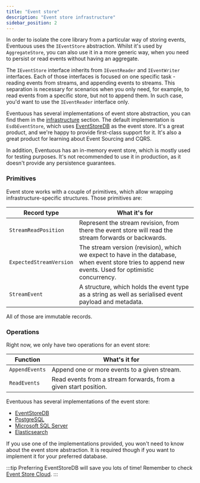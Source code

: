 ```yaml
---
title: "Event store"
description: "Event store infrastructure"
sidebar_position: 2
---
```


In order to isolate the core library from a particular way of storing events, Eventuous uses the `IEventStore` abstraction. Whilst it's used by `AggregateStore`, you can also use it in a more generic way, when you need to persist or read events without having an aggregate.

The `IEventStore` interface inherits from `IEventReader` and `IEventWriter` interfaces. Each of those interfaces is focused on one specific task - reading events from streams, and appending events to streams. This separation is necessary for scenarios when you only need, for example, to read events from a specific store, but not to append them. In such case, you'd want to use the `IEventReader` interface only.

Eventuous has several implementations of event store abstraction, you can find them in the [infrastructure](../infra) section. The default implementation is `EsdbEventStore`, which uses [EventStoreDB](https://eventstore.com) as the event store. It's a great product, and we're happy to provide first-class support for it. It's also a great product for learning about Event Sourcing and CQRS.

In addition, Eventuous has an in-memory event store, which is mostly used for testing purposes. It's not recommended to use it in production, as it doesn't provide any persistence guarantees.

### Primitives

Event store works with a couple of primitives, which allow wrapping infrastructure-specific structures. Those primitives are:

| Record type             | What it's for                                                                                                                                         |
|-------------------------|-------------------------------------------------------------------------------------------------------------------------------------------------------|
| `StreamReadPosition`    | Represent the stream revision, from there the event store will read the stream forwards or backwards.                                                 |
| `ExpectedStreamVersion` | The stream version (revision), which we expect to have in the database, when event store tries to append new events. Used for optimistic concurrency. |
| `StreamEvent`           | A structure, which holds the event type as a string as well as serialised event payload and metadata.                                                 |

All of those are immutable records.

### Operations

Right now, we only have two operations for an event store:

| Function              | What's it for                                                                                                 |
|-----------------------|---------------------------------------------------------------------------------------------------------------|
| `AppendEvents`        | Append one or more events to a given stream.                                                                  |
| `ReadEvents`          | Read events from a stream forwards, from a given start position.                                              |

Eventuous has several implementations of the event store: 
 * [EventStoreDB](../infra/esdb)
 * [PostgreSQL](../infra/postgres)
 * [Microsoft SQL Server](../infra/mssql)
 * [Elasticsearch](../infra/elastic) 

If you use one of the implementations provided, you won't need to know about the event store abstraction. It is required though if you want to implement it for your preferred database. 

:::tip
Preferring EventStoreDB will save you lots of time!
Remember to check [Event Store Cloud](https://www.eventstore.com/event-store-cloud).
:::
